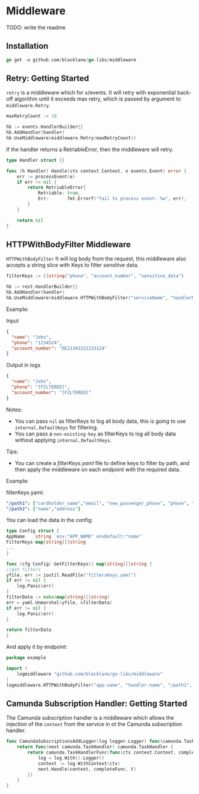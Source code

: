 # Middleware

TODO: write the readme

## Installation

```go
go get -u github.com/blacklane/go-libs/middleware
```

## Retry: Getting Started

`retry` is a middleware which for x/events. It will retry with exponential back-off algorithm until it exceeds max retry, which is passed by argument to `middleware.Retry`.

```go
maxRetryCount := 10

hb := events.HandlerBuilder{}
hb.AddHandler(handler)
hb.UseMiddleware(middleware.Retry(maxRetryCount))
```

If the handler returns a RetriableError, then the middleware will retry.

```go
type Handler struct {}

func (h Handler) Handle(ctx context.Context, e events.Event) error {
	err := processEvent(e)
	if err != nil {
		return RetriableError{
			Retriable: true,
			Err:       fmt.Errorf("fail to process event: %w", err),
		}
	}

	return nil
}
```

## HTTPWithBodyFilter Middleware

`HTTPWithBodyFilter` It will log body from the request, this middleware also accepts a string slice with Keys to
filter sensitive data.

```go
filterKeys := []string{"phone", "account_number", "sensitive_data"}

hb := rest.HandlerBuilder{}
hb.AddHandler(handler)
hb.UseMiddleware(middleware.HTTPWithBodyFilter("serviceName", "handlerName", "/path", filterKeys, Logger))
```

Example:

Input
```json
{
  "name": "John",
  "phone": "1234524",
  "account_number": "DE21343221233124"
}
```
Output in logs
```json
{
  "name": "John",
  "phone": "[FILTERED]",
  "account_number": "[FILTERED]"
}
```

Notes:
* You can pass ```nil``` as filterKeys to log all body data, this is going to use ```internal.DefaultKeys``` for filtering.
* You can pass a ```non-existing-key``` as filterKeys to log all body data without applying ```internal.DefaultKeys```.

Tips:
* You can create a *filterKeys.yaml* file to define keys to filter by path, and then apply the middleware
  on each endpoint with the required data.

Example:

filterKeys.yaml:
```yaml
"/path1": ["cardholder_name","email", "new_passenger_phone", "phone", "first_name"],
"/path2": ["name","address"]

```

You can load the data in the config:
```go
type Config struct {
AppName    string `env:"APP_NAME" envDefault:"name"`
FilterKeys map[string][]string
...
}

func (cfg Config) GetFilterKeys() map[string][]string {
//get filters
yfile, err := ioutil.ReadFile("filtersKeys.yaml")
if err != nil {
    log.Panic(err)
}
filterData := make(map[string][]string)
err = yaml.Unmarshal(yfile, &filterData)
if err != nil {
    log.Panic(err)
}

return filterData
}
```

And apply it by endpoint:

```go
package example

import (
	logmiddleware "github.com/blacklane/go-libs/middleware"
)
logmiddleware.HTTPWithBodyFilter("app-name", "handler-name", "/path1", cfg.FilterKeys["/path1"], cfg.Logger),
```



## Camunda Subscription Handler: Getting Started

The Camunda subscription handler is a middleware which allows the injection of the `context` from the service in ot the Camunda subscription handler.

```go
func CamundaSubscriptionsAddLogger(log logger.Logger) func(camunda.TaskHandler) camunda.TaskHandler {
	return func(next camunda.TaskHandler) camunda.TaskHandler {
		return camunda.TaskHandlerFunc(func(ctx context.Context, completeFunc camunda.TaskCompleteFunc, t camunda.Task) {
			log = log.With().Logger()
			context := log.WithContext(ctx)
			next.Handle(context, completeFunc, t)
		})
	}
}
```

